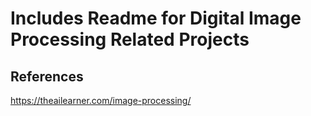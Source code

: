 # Includes Readme for Digital Image Processing Related Projects



## References
https://theailearner.com/image-processing/

